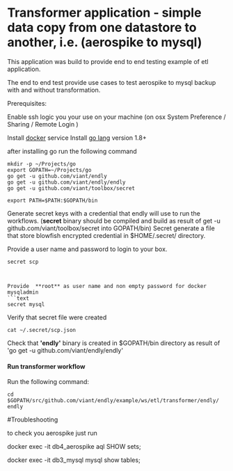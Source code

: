 # Transformer application - simple data copy from one datastore to another, i.e. (aerospike to mysql)

This application was build to provide end to end testing example of etl application.

The end to end test provide use cases to test aerospike to mysql backup with and without transformation.

Prerequisites:

Enable ssh logic you your use on your machine (on osx System Preference / Sharing / Remote Login )
 
Install [docker](https://docs.docker.com/engine/installation/) service
Install [go lang](https://golang.org/doc/install) version 1.8+

after installing go run the following command

```text
mkdir -p ~/Projects/go
export GOPATH=~/Projects/go
go get -u github.com/viant/endly
go get -u github.com/viant/endly/endly
go get -u github.com/viant/toolbox/secret

export PATH=$PATH:$GOPATH/bin
```

Generate secret keys with a credential that endly will use to run the workflows.
(**secret** binary should be compiled and build as result of get -u github.com/viant/toolbox/secret into GOPATH/bin)
Secret generate a file that store blowfish encrypted credential in $HOME/.secret/ directory.


Provide a user name and password to login to your box.
```text
secret scp
```
```


Provide  **root** as user name and non empty password for docker mysqladmin
```text
secret mysql
```


Verify that secret file were created
```text
cat ~/.secret/scp.json
```


Check that **'endly'** binary is created in $GOPATH/bin directory as result of 
'go get -u github.com/viant/endly/endly'


#### Run transformer workflow

Run the following command:

```text
cd $GOPATH/src/github.com/viant/endly/example/ws/etl/transformer/endly/
endly
```


#Troubleshooting

to check you aerospike just run

docker exec -it db4_aerospike aql
SHOW sets;


docker exec -it db3_mysql mysql
show tables;


  
